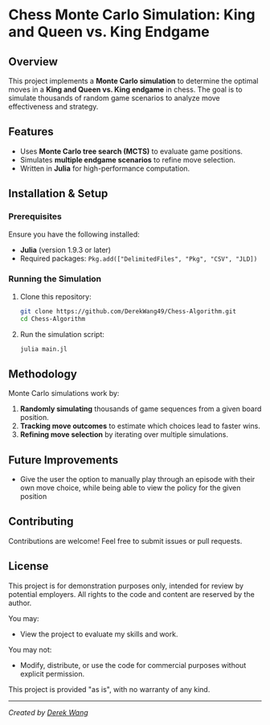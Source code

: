 # Chess Monte Carlo Simulation: King and Queen vs. King Endgame

## Overview
This project implements a **Monte Carlo simulation** to determine the optimal moves in a **King and Queen vs. King endgame** in chess. The goal is to simulate thousands of random game scenarios to analyze move effectiveness and strategy.

## Features
- Uses **Monte Carlo tree search (MCTS)** to evaluate game positions.
- Simulates **multiple endgame scenarios** to refine move selection.
- Written in **Julia** for high-performance computation.

## Installation & Setup
### Prerequisites
Ensure you have the following installed:
- **Julia** (version 1.9.3 or later)
- Required packages: `Pkg.add(["DelimitedFiles", "Pkg", "CSV", "JLD])`

### Running the Simulation
1. Clone this repository:
   ```bash
   git clone https://github.com/DerekWang49/Chess-Algorithm.git
   cd Chess-Algorithm
   ```
2. Run the simulation script:
   ```bash
   julia main.jl
   ```

## Methodology
Monte Carlo simulations work by:
1. **Randomly simulating** thousands of game sequences from a given board position.
2. **Tracking move outcomes** to estimate which choices lead to faster wins.
3. **Refining move selection** by iterating over multiple simulations.


## Future Improvements
- Give the user the option to manually play through an episode with their own move choice, while being able to view the policy for the given position

## Contributing
Contributions are welcome! Feel free to submit issues or pull requests.

## License

This project is for demonstration purposes only, intended for review by potential employers. All rights to the code and content are reserved by the author.

You may:
- View the project to evaluate my skills and work.

You may not:
- Modify, distribute, or use the code for commercial purposes without explicit permission.

This project is provided "as is", with no warranty of any kind.


---
*Created by [Derek Wang](https://github.com/DerekWang49)*

